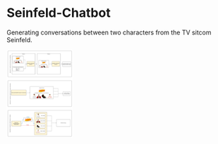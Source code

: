 # Seinfeld-Chatbot
Generating conversations between two characters from the TV sitcom Seinfeld.

<img height="200" src="https://github.com/akuz91/Seinfeld-Chatbot/blob/main/flowchart.png" />
